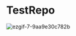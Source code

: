 # TestRepo
 
![ezgif-7-9aa9e30c782b](https://user-images.githubusercontent.com/64238008/142711084-252f6e4b-4599-4892-b789-4b3f4d7fd0ed.gif)

